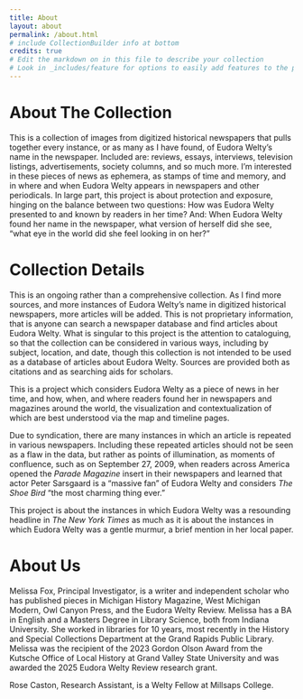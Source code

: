 ```yaml
---
title: About
layout: about
permalink: /about.html
# include CollectionBuilder info at bottom
credits: true
# Edit the markdown on in this file to describe your collection
# Look in _includes/feature for options to easily add features to the page
---
```


# About The Collection

This is a collection of images from digitized historical newspapers that pulls together every instance, or as many as I have found, of Eudora Welty’s name in the newspaper. Included are: reviews, essays, interviews, television listings, advertisements, society columns, and so much more. I’m interested in these pieces of news as ephemera, as stamps of time and memory, and in where and when Eudora Welty appears in newspapers and other periodicals. 
In large part, this project is about protection and exposure, hinging on the balance between two questions: How was Eudora Welty presented to and known by readers in her time? And: When Eudora Welty found her name in the newspaper, what version of herself did she see, “what eye in the world did she feel looking in on her?”


# Collection Details

This is an ongoing rather than a comprehensive collection. As I find more sources, and more instances of Eudora Welty’s name in digitized historical newspapers, more articles will be added. This is not proprietary information, that is anyone can search a newspaper database and find articles about Eudora Welty. What is singular to this project is the attention to cataloguing, so that the collection can be considered in various ways, including by subject, location, and date, though this collection is not intended to be used as a database of articles about Eudora Welty. Sources are provided both as citations and as searching aids for scholars.

This is a project which considers Eudora Welty as a piece of news in her time, and how, when, and where readers found her in newspapers and magazines around the world, the visualization and contextualization of which are best understood via the map and timeline pages. 

Due to syndication, there are many instances in which an article is repeated in various newspapers. Including these repeated articles should not be seen as a flaw in the data, but rather as points of illumination, as moments of confluence, such as on September 27, 2009, when readers across America opened the *Parade Magazine* insert in their newspapers and learned that actor Peter Sarsgaard is a “massive fan” of Eudora Welty and considers *The Shoe Bird*  “the most charming thing ever.” 

This project is about the instances in which Eudora Welty was a resounding headline in *The New York Times* as much as it is about the instances in which Eudora Welty was a gentle murmur, a brief mention in her local paper. 

# About Us

Melissa Fox, Principal Investigator, is a writer and independent scholar who has published pieces in Michigan History Magazine, West Michigan Modern, Owl Canyon Press, and the Eudora Welty Review. Melissa has a BA in English and a Masters Degree in Library Science, both from Indiana University. She worked in libraries for 10 years, most recently in the History and Special Collections Department at the Grand Rapids Public Library. Melissa was the recipient of the 2023 Gordon Olson Award from the Kutsche Office of Local History at Grand Valley State University and was awarded the 2025 Eudora Welty Review research grant.

Rose Caston, Research Assistant, is a Welty Fellow at Millsaps College.